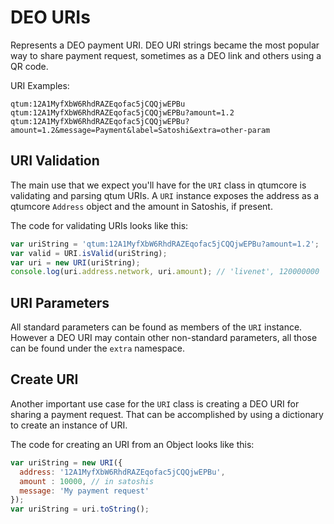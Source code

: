 # DEO URIs
Represents a DEO payment URI. DEO URI strings became the most popular way to share payment request, sometimes as a DEO link and others using a QR code.

URI Examples:

```
qtum:12A1MyfXbW6RhdRAZEqofac5jCQQjwEPBu
qtum:12A1MyfXbW6RhdRAZEqofac5jCQQjwEPBu?amount=1.2
qtum:12A1MyfXbW6RhdRAZEqofac5jCQQjwEPBu?amount=1.2&message=Payment&label=Satoshi&extra=other-param
```

## URI Validation
The main use that we expect you'll have for the `URI` class in qtumcore is validating and parsing qtum URIs. A `URI` instance exposes the address as a qtumcore `Address` object and the amount in Satoshis, if present.

The code for validating URIs looks like this:

```javascript
var uriString = 'qtum:12A1MyfXbW6RhdRAZEqofac5jCQQjwEPBu?amount=1.2';
var valid = URI.isValid(uriString);
var uri = new URI(uriString);
console.log(uri.address.network, uri.amount); // 'livenet', 120000000
```

## URI Parameters
All standard parameters can be found as members of the `URI` instance. However a DEO URI may contain other non-standard parameters, all those can be found under the `extra` namespace.

## Create URI
Another important use case for the `URI` class is creating a DEO URI for sharing a payment request. That can be accomplished by using a dictionary to create an instance of URI.

The code for creating an URI from an Object looks like this:

```javascript
var uriString = new URI({
  address: '12A1MyfXbW6RhdRAZEqofac5jCQQjwEPBu',
  amount : 10000, // in satoshis
  message: 'My payment request'
});
var uriString = uri.toString();
```
